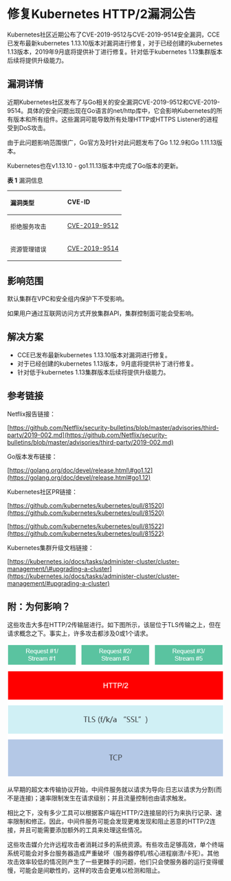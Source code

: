 # 修复Kubernetes HTTP/2漏洞公告<a name="cce_01_0017"></a>

Kubernetes社区近期公布了CVE-2019-9512与CVE-2019-9514安全漏洞，CCE已发布最新kubernetes 1.13.10版本对漏洞进行修复，对于已经创建的kubernetes 1.13版本，2019年9月底将提供补丁进行修复。针对低于kubernetes 1.13集群版本后续将提供升级能力。

## 漏洞详情<a name="section205301931171815"></a>

近期Kubernetes社区发布了与Go相关的安全漏洞CVE-2019-9512和CVE-2019-9514。具体的安全问题出现在Go语言的net/http库中，它会影响Kubernetes的所有版本和所有组件。这些漏洞可能导致所有处理HTTP或HTTPS Listener的进程受到DoS攻击。

由于此问题影响范围很广，Go官方及时针对此问题发布了Go 1.12.9和Go 1.11.13版本。

Kubernetes也在v1.13.10 - go1.11.13版本中完成了Go版本的更新。

**表 1**  漏洞信息

<a name="table1565618845915"></a>
<table><thead align="left"><tr id="row065718811595"><th class="cellrowborder" valign="top" width="50%" id="mcps1.2.3.1.1"><p id="p265798165915"><a name="p265798165915"></a><a name="p265798165915"></a>漏洞类型</p>
</th>
<th class="cellrowborder" valign="top" width="50%" id="mcps1.2.3.1.2"><p id="p465798195911"><a name="p465798195911"></a><a name="p465798195911"></a>CVE-ID</p>
</th>
</tr>
</thead>
<tbody><tr id="row1120510564498"><td class="cellrowborder" valign="top" width="50%" headers="mcps1.2.3.1.1 "><p id="p177230203311"><a name="p177230203311"></a><a name="p177230203311"></a>拒绝服务攻击</p>
</td>
<td class="cellrowborder" valign="top" width="50%" headers="mcps1.2.3.1.2 "><p id="p1665713818593"><a name="p1665713818593"></a><a name="p1665713818593"></a><a href="https://cve.mitre.org/cgi-bin/cvename.cgi?name=CVE-2019-9512" target="_blank" rel="noopener noreferrer">CVE-2019-9512</a></p>
</td>
</tr>
<tr id="row1056225316496"><td class="cellrowborder" valign="top" width="50%" headers="mcps1.2.3.1.1 "><p id="p85631153164916"><a name="p85631153164916"></a><a name="p85631153164916"></a>资源管理错误</p>
</td>
<td class="cellrowborder" valign="top" width="50%" headers="mcps1.2.3.1.2 "><p id="p756320532491"><a name="p756320532491"></a><a name="p756320532491"></a><a href="https://cve.mitre.org/cgi-bin/cvename.cgi?name=CVE-2019-9514" target="_blank" rel="noopener noreferrer">CVE-2019-9514</a></p>
</td>
</tr>
</tbody>
</table>

## 影响范围<a name="section8950149204115"></a>

默认集群在VPC和安全组内保护下不受影响。

如果用户通过互联网访问方式开放集群API，集群控制面可能会受影响。

## 解决方案<a name="section19672042204216"></a>

-   CCE已发布最新kubernetes 1.13.10版本对漏洞进行修复。
-   对于已经创建的kubernetes 1.13版本，9月底将提供补丁进行修复。
-   针对低于kubernetes 1.13集群版本后续将提供升级能力。

## 参考链接<a name="section4914742184513"></a>

Netflix报告链接：

[https://github.com/Netflix/security-bulletins/blob/master/advisories/third-party/2019-002.md](https://github.com/Netflix/security-bulletins/blob/master/advisories/third-party/2019-002.md)

Go版本发布链接：

[https://golang.org/doc/devel/release.html\#go1.12](https://golang.org/doc/devel/release.html#go1.12)

Kubernetes社区PR链接：

[https://github.com/kubernetes/kubernetes/pull/81520](https://github.com/kubernetes/kubernetes/pull/81520)

[https://github.com/kubernetes/kubernetes/pull/81522](https://github.com/kubernetes/kubernetes/pull/81522)

Kubernetes集群升级文档链接：

[https://kubernetes.io/docs/tasks/administer-cluster/cluster-management/\#upgrading-a-cluster](https://kubernetes.io/docs/tasks/administer-cluster/cluster-management/#upgrading-a-cluster)

## 附：为何影响？<a name="section1614465604618"></a>

这些攻击大多在HTTP/2传输层进行。如下图所示，该层位于TLS传输之上，但在请求概念之下。事实上，许多攻击都涉及0或1个请求。

![](figures/zh-cn_image_0188412857.png)

从早期的超文本传输协议开始，中间件服务就以请求为导向:日志以请求为分割\(而不是连接\)；速率限制发生在请求级别；并且流量控制也由请求触发。

相比之下，没有多少工具可以根据客户端在HTTP/2连接层的行为来执行记录、速率限制和修正。因此，中间件服务可能会发现更难发现和阻止恶意的HTTP/2连接，并且可能需要添加额外的工具来处理这些情况。

这些攻击媒介允许远程攻击者消耗过多的系统资源。有些攻击足够高效，单个终端系统可能会对多台服务器造成严重破坏（服务器停机/核心进程崩溃/卡死）。其他攻击效率较低的情况则产生了一些更棘手的问题，他们只会使服务器的运行变得缓慢，可能会是间歇性的，这样的攻击会更难以检测和阻止。

